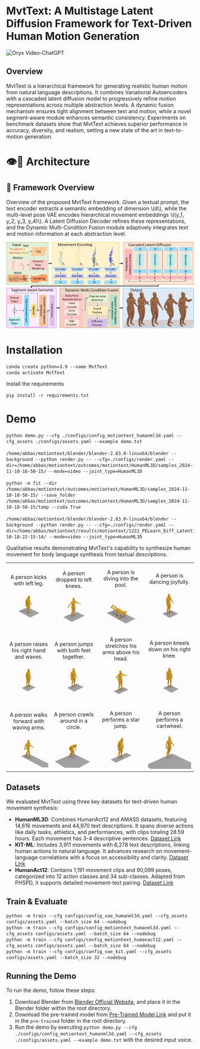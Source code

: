 # MvtText: A Multistage Latent Diffusion Framework for Text-Driven Human Motion Generation

<img src="https://camo.githubusercontent.com/2722992d519a722218f896d5f5231d49f337aaff4514e78bd59ac935334e916a/68747470733a2f2f692e696d6775722e636f6d2f77617856496d762e706e67" alt="Oryx Video-ChatGPT" data-canonical-src="https://i.imgur.com/waxVImv.png" style="max-width: 100%;">

## Overview

MvtText is a hierarchical framework for generating realistic human motion from natural language descriptions. It combines Variational Autoencoders with a cascaded latent diffusion model to progressively refine motion representations across multiple abstraction levels. A dynamic fusion mechanism ensures tight alignment between text and motion, while a novel segment-aware module enhances semantic consistency. Experiments on benchmark datasets show that MvtText achieves superior performance in accuracy, diversity, and realism, setting a new state of the art in text-to-motion generation.

# 👁️💬 Architecture

## 🧾 Framework Overview

Overview of the proposed MvtText framework. Given a textual prompt, the text encoder extracts a semantic embedding of dimension \\(d\\), while the multi-level pose VAE encodes hierarchical movement embeddings \\((y_1, y_2, y_3, y_4)\\). A Latent Diffusion Decoder refines these representations, and the Dynamic Multi-Condition Fusion module adaptively integrates text and motion information at each abstraction level.

<img style="max-width: 100%;" src="https://github.com/swerizwan/mvttext/blob/main/resources/Fig2.png" alt="VERHM Overview">

# Installation

```
conda create python=3.9 --name MvtText
conda activate MvtText
```
Install the requirements
```
pip install -r requirements.txt
```

# Demo

```
python demo.py --cfg ./configs/config_motiontext_humanml3d.yaml --cfg_assets ./configs/assets.yaml --example demo.txt

/home/abbas/motiontext/blender/blender-2.83.0-linux64/blender --background --python render.py -- --cfg=./configs/render.yaml --dir=/home/abbas/motiontext/outcomes/motiontext/HumanML3D/samples_2024-11-10-18-50-15/ --mode=video --joint_type=HumanML3D

python -m fit --dir /home/abbas/motiontext/outcomes/motiontext/HumanML3D/samples_2024-11-10-18-50-15/ --save_folder /home/abbas/motiontext/outcomes/motiontext/HumanML3D/samples_2024-11-10-18-50-15/tamp --cuda True

/home/abbas/motiontext/blender/blender-2.83.0-linux64/blender --background --python render.py -- --cfg=./configs/render.yaml --dir=/home/abbas/motiontext/results/motiontext/1222_PELearn_Diff_Latent1_MEncDec49_MdiffEnc49_bs64_clip_uncond75_01/samples_2024-10-18-22-15-14/ --mode=video --joint_type=HumanML3D
```

Qualitative results demonstrating MvtText's capability to synthesize human movement for body language synthesis from textual descriptions.

<table>
  <tr>
    <td style="text-align: center;">
      <p>A person kicks with left leg.</p>
      <img width="165" src="https://github.com/swerizwan/MvtText/blob/main/resources/kicking.gif" alt="Happy">
    </td>
    <td style="text-align: center;">
      <p>A person dropped to left knees.</p>
      <img width="165" src="https://github.com/swerizwan/MvtText/blob/main/resources/kneeleft.gif" alt="Frustrated">
    </td>
    <td style="text-align: center;">
      <p>A person is diving into the pool.</p>
      <img width="165" src="https://github.com/swerizwan/MvtText/blob/main/resources/diving.gif" alt="Sad">
    </td>
    <td style="text-align: center;">
      <p>A person is dancing joyfully.</p>
      <img width="165" src="https://github.com/swerizwan/MvtText/blob/main/resources/dancing.gif" alt="Angry">
    </td>
  </tr>
    <tr>
    <td style="text-align: center;">
      <p>A person raises his right hand and waves.</p>
      <img width="165" src="https://github.com/swerizwan/MvtText/blob/main/resources/waves.gif" alt="Happy">
    </td>
    <td style="text-align: center;">
      <p>A person jumps with both feet together.</p>
      <img width="165" src="https://github.com/swerizwan/MvtText/blob/main/resources/jumped.gif" alt="Frustrated">
    </td>
    <td style="text-align: center;">
      <p>A person stretches his arms above his head.</p>
      <img width="165" src="https://github.com/swerizwan/MvtText/blob/main/resources/stretches.gif" alt="Sad">
    </td>
    <td style="text-align: center;">
      <p>A person kneels down on his right knee.</p>
      <img width="165" src="https://github.com/swerizwan/MvtText/blob/main/resources/kneeright.gif" alt="Angry">
    </td>
  </tr>
  <tr>
    <td style="text-align: center;">
      <p>A person walks forward with waving arms.</p>
      <img width="165" src="https://github.com/swerizwan/MvtText/blob/main/resources/walking.gif" alt="Happy">
    </td>
    <td style="text-align: center;">
      <p>A person crawls around in a circle.</p>
      <img width="165" src="https://github.com/swerizwan/MvtText/blob/main/resources/circle.gif" alt="Frustrated">
    </td>
    <td style="text-align: center;">
      <p>A person performs a star jump.</p>
      <img width="165" src="https://github.com/swerizwan/MvtText/blob/main/resources/starjump.gif" alt="Sad">
    </td>
    <td style="text-align: center;">
      <p>A person performs a cartwheel.</p>
      <img width="165" src="https://github.com/swerizwan/MvtText/blob/main/resources/cartwheel.gif" alt="Angry">
    </td>
  </tr>
</table>

## Datasets

We evaluated MvtText using three key datasets for text-driven human movement synthesis:

- **HumanML3D**: Combines HumanAct12 and AMASS datasets, featuring 14,616 movements and 44,970 text descriptions. It spans diverse actions like daily tasks, athletics, and performances, with clips totaling 28.59 hours. Each movement has 3-4 descriptive sentences. [Dataset Link](https://drive.google.com/file/d/1rmnG-R8wTb1sRs0PYp4RRmLg8XH-qSGW/view) 
- **KIT-ML**: Includes 3,911 movements with 6,278 text descriptions, linking human actions to natural language. It advances research on movement-language correlations with a focus on accessibility and clarity. [Dataset Link](https://drive.google.com/file/d/1IXRBm4qSjLQxp1J3cqv1xd8yb-RQY0Jz/view) 
- **HumanAct12**: Contains 1,191 movement clips and 90,099 poses, categorized into 12 action classes and 34 sub-classes. Adapted from PHSPD, it supports detailed movement-text pairing. [Dataset Link](https://drive.google.com/drive/folders/1TBY2x-gD6f3yzQ0WNmXP2-be3xu3qDkV?usp=sharing) 

## Train & Evaluate

```
python -m train --cfg configs/config_vae_humanml3d.yaml --cfg_assets configs/assets.yaml --batch_size 64 --nodebug
python -m train --cfg configs/config_motiontext_humanml3d.yaml --cfg_assets configs/assets.yaml --batch_size 64 --nodebug
python -m train --cfg configs/config_motiontext_humanact12.yaml --cfg_assets configs/assets.yaml --batch_size 64 --nodebug
python -m train --cfg configs/config_vae_kit.yaml --cfg_assets configs/assets.yaml --batch_size 32 --nodebug
```

## Running the Demo

To run the demo, follow these steps:

1. Download Blender from [Blender Official Website](https://www.blender.org/download/), and place it in the Blender folder within the root directory.
2. Download the pre-trained model from [Pre-Trained Model Link](https://drive.google.com/file/d/1Y7Ht4zmdRbSRLYU41naI2wWLrlW_ZVT0/view?usp=sharing) and put it in the `pre-trained` folder in the root directory.
3. Run the demo by executing `python demo.py --cfg ./configs/config_motiontext_humanml3d.yaml --cfg_assets ./configs/assets.yaml --example demo.txt` with the desired input voice. 
